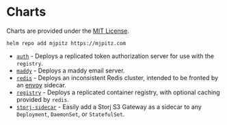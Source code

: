 # Charts

Charts are provided under the [MIT License](LICENSE).

```shell
helm repo add mjpitz https://mjpitz.com
```

- [`auth`](auth) - Deploys a replicated token authorization server for use with the `registry`.
- [`maddy`](maddy) - Deploys a maddy email server.
- [`redis`](redis) - Deploys an inconsistent Redis cluster, intended to be fronted by an [envoy][] sidecar.
- [`registry`](registry) - Deploys a replicated container registry, with optional caching provided by `redis`.
- [`storj-sidecar`](storj-sidecar) - Easily add a Storj S3 Gateway as a sidecar to any `Deployment`, `DaemonSet`, or
  `StatefulSet`.

[envoy]: https://www.envoyproxy.io/docs/envoy/latest/intro/arch_overview/other_protocols/redis

